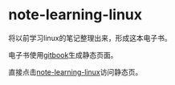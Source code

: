 note-learning-linux
===================

将以前学习linux的笔记整理出来，形成这本电子书。

电子书使用[gitbook](http://www.gitbook.io/)生成静态页面。

直接点击[note-learning-linux](http://www.quxionglie.com/note-learning-linux/)访问静态页。
